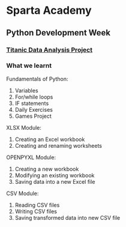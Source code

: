 # Sparta Academy

## Python Development Week

### [Titanic Data Analysis Project](https://github.com/cjdeguzman95/PythonWeek/blob/master/Titanic%20Passengers%20Analysis.ipynb)

### What we learnt

Fundamentals of Python: 
1. Variables
2. For/while loops
3. IF statements
4. Daily Exercises
5. Games Project

XLSX Module:
1. Creating an Excel workbook 
2. Creating and renaming worksheets

OPENPYXL Module:
1. Creating a new workbook
2. Modifying an existing workbook
3. Saving data into a new Excel file

CSV Module:
1. Reading CSV files
2. Writing CSV files
3. Saving transformed data into new CSV file
